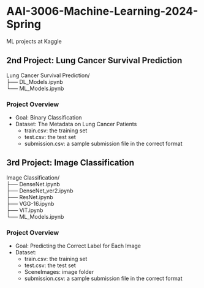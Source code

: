 # AAI-3006-Machine-Learning-2024-Spring
ML projects at Kaggle

## 2nd Project: Lung Cancer Survival Prediction
Lung Cancer Survival Prediction/  
├── DL_Models.ipynb  
└── ML_Models.ipynb  
### Project Overview   
- Goal: Binary Classification  
- Dataset:  The Metadata on Lung Cancer Patients
  - train.csv: the training set  
  - test.csv: the test set  
  - submission.csv: a sample submission file in the correct format  

## 3rd Project: Image Classification
Image Classification/   
├── DenseNet.ipynb  
├── DenseNet_ver2.ipynb  
├── ResNet.ipynb  
├── VGG-16.ipynb  
├── ViT.ipynb  
└── ML_Models.ipynb  
### Project Overview   
- Goal: Predicting the Correct Label for Each Image    
- Dataset:  
  - train.csv: the training set  
  - test.csv: the test set  
  - SceneImages: image folder  
  - submission.csv: a sample submission file in the correct format  

